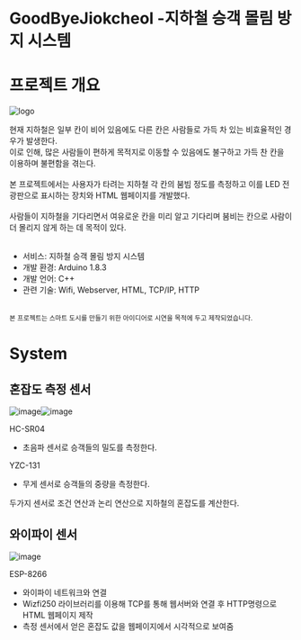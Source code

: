

# GoodByeJiokcheol -지하철 승객 몰림 방지 시스템

# 프로젝트 개요

![logo](https://user-images.githubusercontent.com/63458653/88040826-70fd6e00-cb84-11ea-81a5-f29261b813df.PNG)

현재 지하철은 일부 칸이 비어 있음에도 다른 칸은 사람들로 가득 차 있는 
비효율적인 경우가 발생한다.<br>이로 인해, 많은 사람들이 편하게 목적지로 
이동할 수 있음에도 불구하고 가득 찬 칸을 이용하며 불편함을 겪는다. <br><br>
본 프로젝트에서는 사용자가 타려는 지하철 각 칸의 붐빔 정도를 측정하고
이를 LED 전광판으로 표시하는 장치와 HTML 웹페이지를 개발했다.<br><br>사람들이 지하철을 기다리면서 여유로운 칸을 미리 알고 기다리며 
붐비는 칸으로 사람이 더 몰리지 않게 하는 데 목적이 있다.
<br><br>
- 서비스: 지하철 승객 몰림 방지 시스템
- 개발 환경: Arduino 1.8.3
- 개발 언어: C++
- 관련 기술: Wifi, Webserver, HTML, TCP/IP, HTTP
<br>
<sup>본 프로젝트는 스마트 도시를 만들기 위한 아이디어로 시연을 목적에 두고 제작되었습니다.</sup>


# System
## 혼잡도 측정 센서
![image](https://user-images.githubusercontent.com/63458653/88042138-6cd25000-cb86-11ea-8e64-28755c343864.png)![image](https://user-images.githubusercontent.com/63458653/88047086-06e8c700-cb8c-11ea-82f8-3d05a544b0eb.png)

HC-SR04
- 초음파 센서로 승객들의 밀도를 측정한다.<br>

YZC-131
- 무게 센서로 승객들의 중량을 측정한다.

 두가지 센서로 조건 연산과 논리 연산으로 지하철의 혼잡도를 계산한다.
 <br>

## 와이파이 센서
![image](https://user-images.githubusercontent.com/63458653/88048361-254fc200-cb8e-11ea-90c6-945c957affc7.png)

ESP-8266
- 와이파이 네트워크와 연결
- Wizfi250 라이브러리를 이용해 TCP를 통해 웹서버와 연결 후 HTTP명령으로 HTML 웹페이지 제작
- 측정 센서에서 얻은 혼잡도 값을 웹페이지에서 시각적으로 보여줌 
